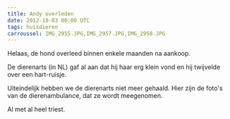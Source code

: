 ```yaml
---
title: Andy overleden
date: 2012-10-03 00:00 UTC
tags: huisdieren
carroussel: IMG_2955.JPG,IMG_2957.JPG,IMG_2958.JPG
---
```

Helaas, de hond overleed binnen enkele maanden na aankoop.

De dierenarts (in NL) gaf al aan dat hij haar erg klein vond en hij twijvelde over een hart-ruisje.

Uiteindelijk hebben we de dierenarts niet meer gehaald. Hier zijn de foto's van de dierenambulance, dat ze wordt meegenomen.

Al met al heel triest.

